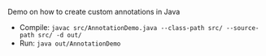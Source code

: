 Demo on how to create custom annotations in Java

- Compile: `javac src/AnnotationDemo.java --class-path src/ --source-path src/ -d out/`
- Run: `java out/AnnotationDemo`
